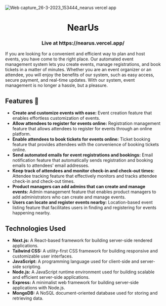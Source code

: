 ![Web capture_26-3-2023_153444_nearus vercel app](https://user-images.githubusercontent.com/58517896/227772322-d43a9d33-9335-49b5-9988-b2ab5f23b957.jpeg)
<h1 align="center"> NearUs</h1>
<h3 align="center">Live at https://nearus.vercel.app/</h3>
If you are looking for a convenient and efficient way to plan and host events, you have come to the right place. Our automated event management system lets you create events, manage registrations, and book tickets in a matter of minutes. Whether you are an event organizer or an attendee, you will enjoy the benefits of our system, such as easy access, secure payment, and real-time updates. With our system, event management is no longer a hassle, but a pleasure.
<br>

<h2>Features 🎯</h2>
<ul>
<li><strong>Create and customize events with ease:</strong> Event creation feature that enables effortless customization of events.</li>
<li><strong>Allow attendees to register for events online:</strong> Registration management feature that allows attendees to register for events through an online platform.</li>
<li><strong>Enable attendees to book tickets for events online:</strong> Ticket booking feature that provides attendees with the convenience of booking tickets online.</li>
<li><strong>Send automated emails for event registrations and bookings:</strong> Email notification feature that automatically sends registration and booking emails to attendees' email addresses.</li>
<li><strong>Keep track of attendees and monitor check-in and check-out times:</strong> Attendee tracking feature that effectively monitors and tracks attendee check-in and check-out times.</li>
<li><strong>Product managers can add admins that can create and manage events:</strong> Admin management feature that enables product managers to add administrators who can create and manage events.</li>
<li><strong>Users can locate and register events nearby:</strong> Location-based event listing feature that facilitates users in finding and registering for events happening nearby.</li>
</ul>
<h2>Technologies Used</h2>
<ul>
<li><strong>Next.js:</strong> A React-based framework for building server-side rendered applications.</li>
<li><strong>Tailwind CSS:</strong> A utility-first CSS framework for building responsive and customizable user interfaces.</li>
<li><strong>JavaScript:</strong> A programming language used for client-side and server-side scripting.</li>
<li><strong>Node.js:</strong> A JavaScript runtime environment used for building scalable and efficient server-side applications.</li>
<li><strong>Express:</strong> A minimalist web framework for building server-side applications with Node.js.</li>
<li><strong>MongoDB:</strong> A NoSQL document-oriented database used for storing and retrieving data.</li>
</ul>
